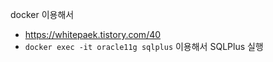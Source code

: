 docker 이용해서 
- https://whitepaek.tistory.com/40
- `docker exec -it oracle11g sqlplus` 이용해서 SQLPlus 실행
